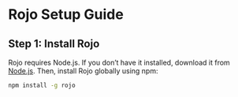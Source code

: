 # Rojo Setup Guide

## Step 1: Install Rojo

Rojo requires Node.js. If you don’t have it installed, download it from [Node.js](https://nodejs.org/). Then, install Rojo globally using npm:
```bash
npm install -g rojo
